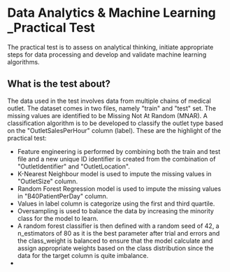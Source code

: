 # Data Analytics & Machine Learning _Practical Test
The practical test is to assess on analytical thinking, initiate appropriate steps for data processing and develop and validate machine learning algorithms.
## What is the test about?
The data used in the test involves data from multiple chains of medical outlet. The dataset comes in two files, namely "train" and "test" set. The missing values are identified to be Missing Not At Random (MNAR). A classification algorithm is to be developed to classify the outlet type
based on the "OutletSalesPerHour" column (label). 
These are the highlight of the practical test:
* Feature engineering is performed by combining both the train and test file and a new unique ID identifier is created from the combination of "OutletIdentifier" and "OutletLocation".
* K-Nearest Neighbour model is used to impute the missing values in "OutletSize" column.
* Random Forest Regression model is used to impute the missing values in "B40PatientPerDay" column.
* Values in label column is categorize using the first and third quartile.
* Oversampling is used to balance the data by increasing the minority class for the model to learn.
* A random forest classifier is then defined with a random seed of 42, a n_estimators of 80 as it is the best parameter after trial and errors and the class_weight is balanced to ensure that the model calculate and assign appropriate weights based on the class distribution since the data for the target column is quite imbalance.
* 

